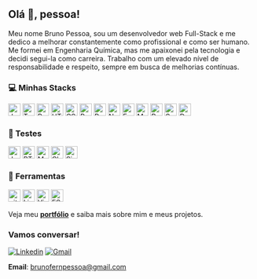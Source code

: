 ## Olá 👋, pessoa!

Meu nome Bruno Pessoa, sou um desenvolvedor web Full-Stack e me dedico a melhorar constantemente como profissional e como ser humano. Me formei em Engenharia Química, mas me apaixonei pela tecnologia e decidi segui-la como carreira. Trabalho com um elevado nível de responsabilidade e respeito, sempre em busca de melhorias contínuas.

### 💻 Minhas Stacks
<span>
  <img src="https://img.shields.io/badge/JavaScript-323330?logo=javascript&logoColor=F7DF1E" alt="JavaScript logo" title="JavaScript" height="25" />
  <img src="https://shields.io/badge/TypeScript-323330?logo=TypeScript" alt="TypeScript logo" title="TypeScript" height="25" />
  <img src="https://img.shields.io/badge/Python-323330?logo=Python&logoColor=007ACC"alt="Python logo" title="Python" height="25" />
  <img src="https://img.shields.io/badge/HTML5-323330?logo=html5&logoColor=E34F26" alt="HTML5 logo" title="HTML5" height="25" />
  <img src="https://img.shields.io/badge/CSS3-323330?logo=css3&logoColor=1572B6" alt="CSS3 logo" title="CSS3" height="25" />
  <img src="https://img.shields.io/badge/React-323330?logo=react&logoColor=61DAFB" alt="React logo" title="React.js / React Native" height="25" />
  <img src="https://img.shields.io/badge/Redux-323330?logo=redux&logoColor=764ABC" alt="Redux logo" title="Redux" height="25" />
  <img src="https://img.shields.io/badge/Node.js-323330?logo=Node.js&logoColor=#339933" alt="Node logo" title="Node" height="25" />
  <img src="https://img.shields.io/badge/Express-323330?logo=Express&logoColor=#339933" alt="Express logo" title="Express" height="25" />
  <img src="https://img.shields.io/badge/MongoDB-323330?logo=MongoDB&logoColor=589636" alt="MongoDB logo" title="Mongo" height="25" />
  <img src="https://img.shields.io/badge/MySQL-323330?logo=MySQL&logoColor=f29111" alt="Redux logo" title="MySQL" height="25" />
  <img src="https://img.shields.io/badge/sequelize-323330?logo=sequelize&logoColor=blue" alt="Sequelize logo" title="Sequelize" height="25" />
  <img src="https://img.shields.io/badge/Docker-323330?logo=Docker&logoColor=2496ed" alt="Docker logo" title="Docker" height="25" />
</span>

### 🧪 Testes
<span>
  <img src="https://img.shields.io/badge/Jest-323330?logo=jest&logoColor=cc0000" alt="Jest logo" title="Jest" height="25" />
  <img src="https://img.shields.io/badge/RTL-323330?logo=testing-library&logoColor=red" alt="RTL logo" title="RTL" height="25" />
  <img src="https://img.shields.io/badge/Mocha-323330?logo=mocha&logoColor=Brown" alt="Mocha logo" title="Mocha" height="25" />
  <img src="https://img.shields.io/badge/Chai-323330?logo=chai&logoColor=red" alt="Chai logo" title="Chai" height="25" />
  <img src="https://img.shields.io/badge/Sinon-323330?logo=sinon" alt="Sinon logo" title="Sinon" height="25" />
</span>

### 🔧 Ferramentas
<span>
  <img src="https://img.shields.io/badge/git-323330?logo=git&logoColor=F05032" alt="git 836FFFlogo" title="git" height="25" />
  <img src="https://img.shields.io/badge/-Linux-323330?logo=linux" alt="Linux logo" title="Linux" height="25" />
  <img src="https://img.shields.io/badge/VS%20Code-323330?logo=visual-studio-code&logoColor=007ACC" alt="Visual Studio Code logo" title="Visual Studio Code" height="25" />
  <img src="https://img.shields.io/badge/ESLint-323330?logo=eslint&logoColor=6464e2" alt="ESLint logo" title="ESLint" height="25" />
</span>

</br>

Veja meu __[portfólio](https://brunopessoa.tk)__ e saiba mais sobre mim e meus projetos.

### Vamos conversar!

[![Linkedin](https://img.shields.io/badge/-LinkedIn-blue?style=flat&logo=Linkedin&logoColor=white)](https://www.linkedin.com/in/brunofpessoa/) [![Gmail](https://img.shields.io/badge/-Gmail-c14438?style=flat&logo=Gmail&logoColor=white)](mailto:brunofernpessoa@gmail.com)

__Email__: brunofernpessoa@gmail.com

